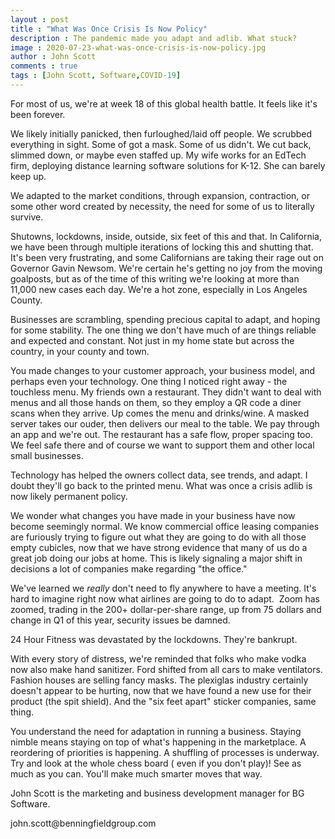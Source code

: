```yaml
---
layout : post
title : "What Was Once Crisis Is Now Policy"
description : The pandemic made you adapt and adlib. What stuck?
image : 2020-07-23-what-was-once-crisis-is-now-policy.jpg
author : John Scott
comments : true
tags : [John Scott, Software,COVID-19]
---
```


<p>For most of us, we're at week 18 of this global health battle. It feels like it's been forever.</p>
<p>We likely initially panicked, then furloughed/laid off people. We scrubbed everything in sight. Some of got a mask. Some of us didn't. We cut back, slimmed down, or maybe even staffed up. My wife works for an EdTech firm, deploying distance learning software solutions for K-12. She can barely keep up.</p>
<p>We adapted to the market conditions, through expansion, contraction, or some other word created by necessity, the need for some of us to literally survive.</p>
<p>Shutowns, lockdowns, inside, outside, six feet of this and that. In California, we have been through multiple iterations of locking this and shutting that. It's been very frustrating, and some Californians are taking their rage out on Governor Gavin Newsom. We're certain he's getting no joy from the moving goalposts, but as of the time of this writing we're looking at more than 11,000 new cases each day. We're a hot zone, especially in Los Angeles County.</p>
<p>Businesses are scrambling, spending precious capital to adapt, and hoping for some stability. The one thing we don't have much of are things reliable and expected and constant. Not just in my home state but across the country, in your county and town.</p>
<p>You made changes to your customer approach, your business model, and perhaps even your technology. One thing I noticed right away - the touchless menu. My friends own a restaurant. They didn't want to deal with menus and all those hands on them, so they employ a QR code a diner scans when they arrive. Up comes the menu and drinks/wine. A masked server takes our ouder, then delivers our meal to the table. We pay through an app and we're out. The restaurant has a safe flow, proper spacing too. We feel safe there and of course we want to support them and other local small businesses. </p>
<p>Technology has helped the owners collect data, see trends, and adapt. I doubt they'll go back to the printed menu. What was once a crisis adlib is now likely permanent policy.</p>
<p>We wonder what changes you have made in your business have now become seemingly normal. We know commercial office leasing companies are furiously trying to figure out what they are going to do with all those empty cubicles, now that we have strong evidence that many of us do a great job doing our jobs at home. This is likely signaling a major shift in decisions a lot of companies make regarding "the office."</p>
<p>We've learned we <em>really</em> don't need to fly anywhere to have a meeting. It's hard to imagine right now what airlines are going to do to adapt.  Zoom has zoomed, trading in the 200+ dollar-per-share range, up from 75 dollars and change in Q1 of this year, security issues be damned.</p>
<p>24 Hour Fitness was devastated by the lockdowns. They're bankrupt.</p>
<p>With every story of distress, we're reminded that folks who make vodka now also make hand sanitizer. Ford shifted from all cars to make ventilators. Fashion houses are selling fancy masks. The plexiglas industry certainly doesn't appear to be hurting, now that we have found a new use for their product (the spit shield). And the "six feet apart" sticker companies, same thing.</p>
<p>You understand the need for adaptation in running a business. Staying nimble means staying on top of what's happening in the marketplace. A reordering of priorities is happening. A shuffling of processes is underway. Try and look at the whole chess board ( even if you don't play)! See as much as you can. You'll make much smarter moves that way.</p>
<p>John Scott is the marketing and business development manager for BG Software.</p>
<p>john.scott@benningfieldgroup.com</p>

